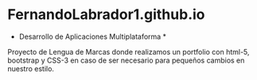 # FernandoLabrador1.github.io

* Desarrollo de Aplicaciones Multiplataforma *

Proyecto de Lengua de Marcas donde realizamos un portfolio con html-5, bootstrap y CSS-3 
en caso de ser necesario para pequeños cambios en nuestro estilo.
